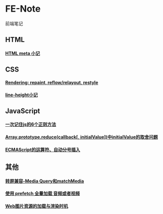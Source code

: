 # FE-Note
前端笔记

## HTML
#### [HTML meta 小记](https://github.com/fengma1992/FE-Note/issues/4)

## CSS
#### [Rendering: repaint, reflow/relayout, restyle](http://www.phpied.com/rendering-repaint-reflowrelayout-restyle/)
#### [line-height小记](https://github.com/fengma1992/FE-Note/issues/5)

## JavaScript
#### [一次记住js的6个正则方法](https://github.com/fengma1992/FE-Note/issues/6)
#### [Array.prototype.reduce(callback[, initialValue])中initialValue的取舍问题](https://github.com/fengma1992/FE-Note/issues/2)
#### [ECMAScript的运算符、自动分号插入](https://github.com/fengma1992/FE-Note/issues/1)

## 其他
#### [转屏兼容-Media Query和matchMedia](https://github.com/fengma1992/FE-Note/issues/7)
#### [使用 prefetch 全量加载 音频或者视频](https://github.com/fengma1992/FE-Note/issues/8)
#### [Web图片资源的加载与渲染时机](https://github.com/fengma1992/FE-Note/issues/3)

